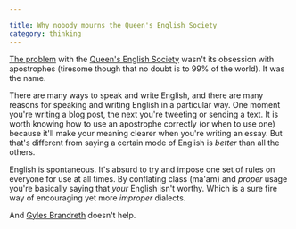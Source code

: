 ```yaml
---

title: Why nobody mourns the Queen's English Society
category: thinking
---
```


[The problem](https://www.independent.co.uk/news/uk/this-britain/lack-of-interest-spells-the-end-for-the-queens-english-society-7814791.html) with the [Queen's English Society](https://www.queens-english-society.com/) wasn't its obsession with apostrophes (tiresome though that no doubt is to 99% of the world). It was the name.

There are many ways to speak and write English, and there are many reasons for speaking and writing English in a particular way. One moment you're writing a blog post, the next you're tweeting or sending a text. It is worth knowing how to use an apostrophe correctly (or when to use one) because it'll make your meaning clearer when you're writing an essay. But that's different from saying a certain mode of English is _better_ than all the others.

English is spontaneous. It's absurd to try and impose one set of rules on everyone for use at all times. By conflating class (ma'am) and _proper_ usage you're basically saying that _your_ English isn't worthy. Which is a sure fire way of encouraging yet more _improper_ dialects.

And [Gyles Brandreth](https://www.gylesbrandreth.net/index.html) doesn't help.
